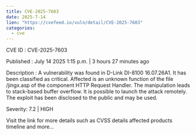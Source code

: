 ```yaml
--- 
title: CVE-2025-7603
date: 2025-7-14
lien: "https://cvefeed.io/vuln/detail/CVE-2025-7603"
categories:
  - cve
---
```


CVE ID : CVE-2025-7603

Published :  July 14
2025
1:15 p.m. | 3 hours
27 minutes ago

Description : A vulnerability was found in D-Link DI-8100 16.07.26A1. It has been classified as critical. Affected is an unknown function of the file /jingx.asp of the component HTTP Request Handler. The manipulation leads to stack-based buffer overflow. It is possible to launch the attack remotely. The exploit has been disclosed to the public and may be used.

Severity: 7.2 | HIGH

Visit the link for more details
such as CVSS details
affected products
timeline
and more...
